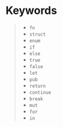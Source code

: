 # Keywords

>- `fn`
>- `struct`
>- `enum`
>- `if`
>- `else`
>- `true`
>- `false`
>- `let`
>- `pub`
>- `return`
>- `continue`
>- `break`
>- `mut`
>- `for`
>- `in`

